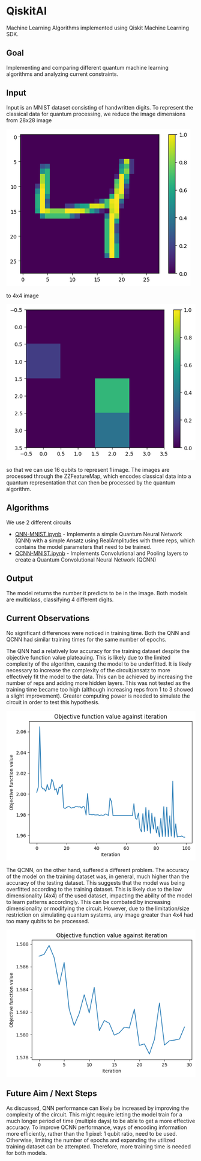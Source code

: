 # QiskitAI
Machine Learning Algorithms implemented using Qiskit Machine Learning SDK.

## Goal
Implementing and comparing different quantum machine learning algorithms and analyzing current constraints.

## Input
Input is an MNIST dataset consisting of handwritten digits. To represent the classical data for quantum processing, we reduce the image dimensions from 28x28 image

![28x28 Image](images/fullImage.png) 

to 4x4 image

![4x4 Image](images/smallImage.png) 

so that we can use 16 qubits to represent 1 image. The images are processed through the ZZFeatureMap, which encodes classical data into a quantum representation that can then be processed by the quantum algorithm.

## Algorithms
We use 2 different circuits
* [QNN-MNIST.ipynb](./QNN-MNIST.ipynb) - Implements a simple Quantum Neural Network (QNN) with a simple Ansatz using RealAmplitudes with three reps, which contains the model parameters that need to be trained. 
* [QCNN-MNIST.ipynb](./QCNN-MNIST.ipynb) - Implements Convolutional and Pooling layers to create a Quantum Convolutional Neural Network (QCNN)

## Output
The model returns the number it predicts to be in the image. Both models are multiclass, classifying 4 different digits.

## Current Observations
No significant differences were noticed in training time. Both the QNN and QCNN had similar training times for the same number of epochs.

The QNN had a relatively low accuracy for the training dataset despite the objective function value plateauing. This is likely due to the limited complexity of the algorithm, causing the model to be underfitted. It is likely necessary to increase the complexity of the circuit/ansatz to more effectively fit the model to the data. This can be achieved by increasing the number of reps and adding more hidden layers. This was not tested as the training time became too high (although increasing reps from 1 to 3 showed a slight improvement). Greater computing power is needed to simulate the circuit in order to test this hypothesis.

![QNN Learning](images/QNNLearning.png)

The QCNN, on the other hand, suffered a different problem. The accuracy of the model on the training dataset was, in general, much higher than the accuracy of the testing dataset. This suggests that the model was being overfitted according to the training dataset. This is likely due to the low dimensionality (4x4) of the used dataset, impacting the ability of the model to learn patterns accordingly. This can be combated by increasing dimensionality or modifying the circuit. However, due to the limitation/size restriction on simulating quantum systems, any image greater than 4x4 had too many qubits to be processed.

![QCNN Learning](images/QCNNLearning.png)

## Future Aim / Next Steps
As discussed, QNN performance can likely be increased by improving the complexity of the circuit. This might require letting the model train for a much longer period of time (multiple days) to be able to get a more effective accuracy. To improve QCNN performance, ways of encoding information more efficiently, rather than the 1 pixel: 1 qubit ratio, need to be used. Otherwise, limiting the number of epochs and expanding the utilized training dataset can be attempted. Therefore, more training time is needed for both models.

